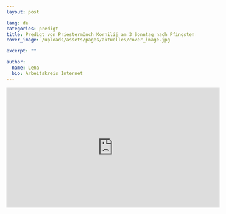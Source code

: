 ```yaml
---
layout: post

lang: de
categories: predigt
title: Predigt von Priestermönch Kornilij am 3 Sonntag nach Pfingsten
cover_image: /uploads/assets/pages/aktuelles/cover_image.jpg

excerpt: ""

author:
  name: Lena
  bio: Arbeitskreis Internet
---
```

<iframe width="560" height="315" src="https://www.youtube.com/embed/gwmaDN1InhA" frameborder="0" allow="accelerometer; autoplay; encrypted-media; gyroscope; picture-in-picture" allowfullscreen></iframe>
